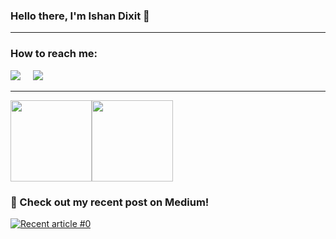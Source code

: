 <h3>Hello there, I'm Ishan Dixit 👋</h3>


<hr>

<h3>How to reach me:</h3>

<a href="https://www.linkedin.com/in/ishandixit-bits/"><img src="https://img.shields.io/badge/linkedin-%230077B5.svg?&style=for-the-badge&logo=linkedin&logoColor=white" /></a>&nbsp;&nbsp;&nbsp;&nbsp;
<a href="mailto:ishandixit8@gmail.com"><img src="https://img.shields.io/badge/gmail-%23D14836.svg?&style=for-the-badge&logo=gmail&logoColor=white" /></a>&nbsp;&nbsp;&nbsp;&nbsp;

<hr>

<img align="" height='130px' src="https://github-readme-stats.vercel.app/api?username=dixitishan811&hide_title=false&show_icons=true&include_all_commits=true&line_height=21&bg_color=0,FFD479,FFFC79,73FA79&theme=graywhite" /><img align="" height='130px' src="https://github-readme-stats.vercel.app/api/top-langs/?username=dixitishan811&hide_title=false&layout=compact&bg_color=0,73FDFF,D783FF&theme=graywhite" />

###  📝  Check out my recent post on Medium! 

<a target="_blank" href="https://github-readme-medium-recent-article.vercel.app/medium/@ishan-dixit/0"><img src="https://github-readme-medium-recent-article.vercel.app/medium/@ishan-dixit/0" alt="Recent article #0"></a>


